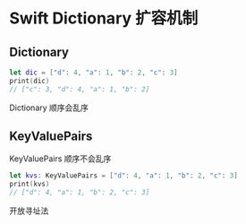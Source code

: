 # Swift Dictionary 扩容机制



## Dictionary

```swift
let dic = ["d": 4, "a": 1, "b": 2, "c": 3]
print(dic)
// ["c": 3, "d": 4, "a": 1, "b": 2]
```

Dictionary 顺序会乱序



## KeyValuePairs

KeyValuePairs 顺序不会乱序

```swift
let kvs: KeyValuePairs = ["d": 4, "a": 1, "b": 2, "c": 3]
print(kvs)
// ["d": 4, "a": 1, "b": 2, "c": 3]
```



开放寻址法 